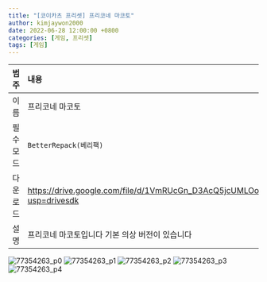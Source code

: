```yaml
---
title: "[코이카츠 프리셋] 프리코네 마코토"
author: kimjaywon2000
date: 2022-06-28 12:00:00 +0800
categories: [게임, 프리셋]
tags: [게임]
---
```


| 범주             | 내용            |
|:----------------|:---------------|
| 이름             | 프리코네 마코토  |
| 필수 모드         | `BetterRepack(베리팩)`       |
| 다운로드          | https://drive.google.com/file/d/1VmRUcGn_D3AcQ5jcUMLOoGwtry4TTFLa/view?usp=drivesdk |
| 설명             | 프리코네 마코토입니다 기본 의상 버전이 있습니다   |

![77354263_p0](https://user-images.githubusercontent.com/76558033/176421753-4b512f75-5f03-4487-9655-1ba3736f4643.png)
![77354263_p1](https://user-images.githubusercontent.com/76558033/176421759-194b71d8-78b1-4bb0-95d6-243304af0372.png)
![77354263_p2](https://user-images.githubusercontent.com/76558033/176421765-74802326-d251-4ce0-9527-ce366778e15a.png)
![77354263_p3](https://user-images.githubusercontent.com/76558033/176421776-5f60fffc-b035-4cbf-91d8-6e7de04ca79a.png)
![77354263_p4](https://user-images.githubusercontent.com/76558033/176421777-ea94c2c7-d47e-4a9b-bd36-7d5ce6282e29.png)

